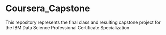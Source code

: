 # Coursera_Capstone
This repository represents the final class and resulting capstone project for the IBM Data Science Professional Certificate Specialization 
